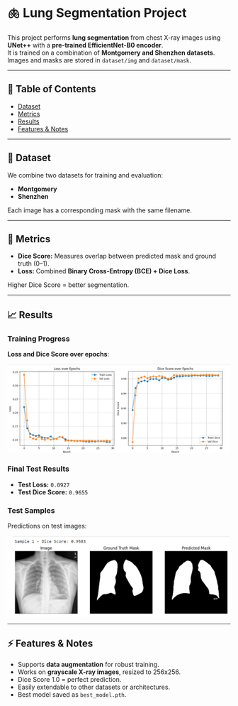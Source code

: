 # 🫁 Lung Segmentation Project

This project performs **lung segmentation** from chest X-ray images using **UNet++** with a **pre-trained EfficientNet-B0 encoder**.  
It is trained on a combination of **Montgomery and Shenzhen datasets**.  
Images and masks are stored in `dataset/img` and `dataset/mask`.

---

## 📌 Table of Contents
- [Dataset](#-dataset)
- [Metrics](#-metrics)
- [Results](#-results)
- [Features & Notes](#-features--notes)

---

## 📂 Dataset

We combine two datasets for training and evaluation:  
- **Montgomery**  
- **Shenzhen**

Each image has a corresponding mask with the same filename.

---

## 🎯 Metrics

- **Dice Score:** Measures overlap between predicted mask and ground truth (0–1).  
- **Loss:** Combined **Binary Cross-Entropy (BCE) + Dice Loss**.  

Higher Dice Score = better segmentation.

---

## 📈 Results

### Training Progress
**Loss and Dice Score over epochs**:

![Loss and Dice Score](assets/plots.png)

### Final Test Results
- **Test Loss:** `0.0927`  
- **Test Dice Score:** `0.9655`  

### Test Samples
Predictions on test images:

![Test Results](assets/result.png)

---

## ⚡ Features & Notes

- Supports **data augmentation** for robust training.  
- Works on **grayscale X-ray images**, resized to 256x256.  
- Dice Score 1.0 = perfect prediction.  
- Easily extendable to other datasets or architectures.  
- Best model saved as `best_model.pth`.
